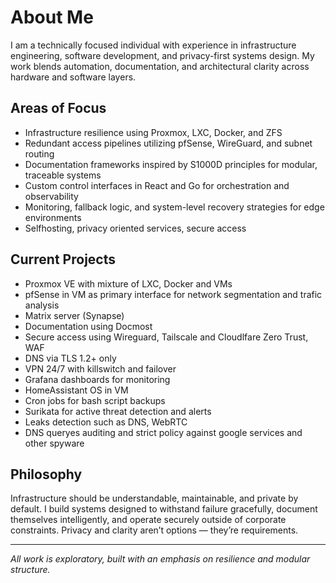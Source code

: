 # About Me

I am a technically focused individual with experience in infrastructure engineering, software development, and privacy-first systems design. My work blends automation, documentation, and architectural clarity across hardware and software layers.

## Areas of Focus

- Infrastructure resilience using Proxmox, LXC, Docker, and ZFS
- Redundant access pipelines utilizing pfSense, WireGuard, and subnet routing
- Documentation frameworks inspired by S1000D principles for modular, traceable systems
- Custom control interfaces in React and Go for orchestration and observability
- Monitoring, fallback logic, and system-level recovery strategies for edge environments
- Selfhosting, privacy oriented services, secure access

## Current Projects

- Proxmox VE with mixture of LXC, Docker and VMs
- pfSense in VM as primary interface for network segmentation and trafic analysis
- Matrix server (Synapse)
- Documentation using Docmost
- Secure access using Wireguard, Tailscale and Cloudlfare Zero Trust, WAF
- DNS via TLS 1.2+ only
- VPN 24/7 with killswitch and failover
- Grafana dashboards for monitoring
- HomeAssistant OS in VM
- Cron jobs for bash script backups
- Surikata for active threat detection and alerts
- Leaks detection such as DNS, WebRTC
- DNS queryes auditing and strict policy against google services and other spyware

## Philosophy

Infrastructure should be understandable, maintainable, and private by default. I build systems designed to withstand failure gracefully, document themselves intelligently, and operate securely outside of corporate constraints. Privacy and clarity aren’t options — they’re requirements.

---

*All work is exploratory, built with an emphasis on resilience and modular structure.*

